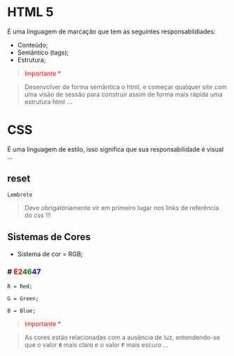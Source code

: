 # HTML 5

É uma linguagem de marcação que tem as seguintes responsabildiades:

- Conteúdo;
- Semântico (tags);
- Estrutura;

> <span style="color:red;">Importante \*</span>

> Desenvolver de forma semântica o html, e começar qualquer site com uma visão de sessão para construir assim de forma mais rápida uma estrutura html ...

# CSS

É uma linguagem de estilo, isso significa que sua responsabilidade é visual ...

## reset

`Lembrete`

> Deve obrigatóriamente vir em primeiro lugar nos links de referência do css !!!

## Sistemas de Cores

- Sistema de cor = RGB;

### # <span style="color:red;">E2</span><span style="color:green;">46</span><span style="color:blue;">47</span>

```
R = Red;
```

```
G = Green;
```

```
B = Blue;
```

> <span style="color:red;">Importante \*</span>

> As cores estão relacionadas com a ausência de luz, entendendo-se que o valor **`0`** mais claro e o valor **`F`** mais escuro ...
